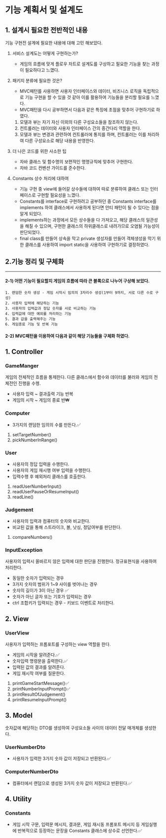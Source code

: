 # 기능 계획서 및 설계도

## 1. 설계시 필요한 전반적인 내용
기능 구현전 설계에 필요한 내용에 대해 고민 해보았다.
1. 서비스 설계도는 어떻게 구현하는가?
    - 게임의 흐름에 맞게 플로우 차트로 설계도를 구상하고 필요한 기능을 찾는 과정이 필요하다고 느꼈다.


2. 패키지 분류에 필요한 것은?

   - MVC패턴를 사용하면 사용자 인터페이스와 데이터, 비즈니스 로직을 독립적으로 기능 구현을 할 수 있을 것 같아 이를 활용하여 기능들을 분리할 필요를 느꼈다.
   - MVC패턴을 다시 공부하면서 다음과 같은 특징에 초점을 맞추어 구현하기로 하였다.
   1) 모델과 뷰는 자기 자신 이외의 다른 구성요소들을 참조하지 않는다.
   2) 컨트롤러는 데이터와 사용자 인터페이스 간의 중간다리 역할을 한다.
   3) 모델과 뷰는 변경과 관련하여 컨트롤러에 통지를 하며, 컨트롤러는 이를 처리하여 다른 구성요소로 해당 내용을 반영한다.
   

3. 더 나은 코드를 위한 사소한 팁
   - 자바 클래스 및 함수명의 보편적인 명명규칙에 맞추어 구현한다.
   - 자바 코드 컨벤션 가이드를 준수한다. 

4. Constants 상수 처리에 대하여
   - 기능 구현 중 view에 들어갈 상수들에 대하여 따로 분류하여 클래스 또는 인터페이스로 구현할 필요성을 느꼈다.
   - Constants를 interface로 구현하려고 공부하던 중 Constants interface를 implements 하여 클래스에서 사용하게 된다면 안티 패턴이 될 수 있다는 점을 알게 되었다.
   - implements하는 과정에서 모든 상수들을 다 가져오고, 해당 클래스의 일관성을 해칠 수 있으며, 구현한 클래스의 하위클래스로 내려가므로 오염될 가능성이 판단되었다.
   - final class를 만들어 상속을 막고 private 생성자를 만들어 객체생성을 막기 위한 클래스를 사용하여 import static을 사용하여 구현하기로 결정하였다.

## 2.기능 정리 및 구체화
***
#### 2-1) 어떤 기능이 필요할지 게임의 흐름에 따라 큰 블록으로 나누어 구상해 보았다.
    
    1. 랜덤한 숫자 생성 - 게임 시작시 임의의 3자리수 생성(1부터 9까지, 서로 다른 수로 구성)
    2. 사용자 입력에 해당하는 기능
    3. 사용자의 입력값과 정답 숫자를 서로 비교하는 기능
    4. 입력값에 대한 예외를 처리하는 기능 
    5. 결과 값을 출력해주는 기능
    6. 게임종료 기능 및 반복 기능

#### 2-2) MVC패턴을 이용하여 다음과 같이 해당 기능들을 구체화 하였다.
## 1. Controller

### GameManger

   게임의 전체적인 흐름을 통제한다.
   다른 클래스에서 함수와 데이터를 불러와 게임의 전체전인 진행을 수헹.
   - 사용자 입력 ~ 결과출력 기능 반복
   - 게임의 시작 ~ 게임의 종료 반₩
   
### Computer
   - 3가지의 랜덤한 임의의 수를 만든다.✅
   1. setTargetNumber()
   2. pickNumberInRange()

### User
   - 사용자의 정답 입력을 수행한다.
   - 사용자의 게임 재시행 여부 입력을 수행한다.
   - 입력수행 후 예외처리 클래스를 호출한다. 
   1. readUserNumberInput()
   2. readUserPauseOrResumeInput()
   3. readLine() 

### Judgement
   - 사용자의 입력과 컴퓨터의 숫자와 비교한다.
   - 비교된 값을 통해 스트라이크, 볼, 낫싱, 정답여부를 판단한다.
   1. compareNumbers()

### InputException
   사용자의 입력시 올바르지 않은 입력에 대한 판단을 진행한다.
   정규표현식을 사용하여 처리한다.

   - 동일한 숫자가 입력되는 경우
   - 3가지 숫자의 범위가 1~9 사이를 벗어나는 경우
   - 숫자의 길이가 3이 아닌 경우 ✅
   - 숫자가 아닌 글자 또는 기호가 입력되는 경우
   - ctrl 조합키가 입력되는 경우 - 키보드 이벤트로 처리한다.

## 2. View

### UserView

   사용자가 입력하는 프롬포트를 구성하는 view 역할을 한다.

   - 게임의 시작을 알려준다.✅
   - 숫자입력 명령문을 출력한다.✅
   - 입력된 값의 결과를 알려준다.
   - 게임 재시작 여부를 질문한다.

   1. printGameStartMessage()✅
   2. printNumberInputPrompt()✅
   3. printResultOfJudgement()
   4. printResumeInputPrompt()

## 3. Model
   
   숫자값에 해당하는 DTO를 생성하여 구성요소들 사이의 데이터 전달 매개체를 생성한다.
   
### UserNumberDto
   - 사용자가 입력한 3가지 숫자 값이 저장되고 반환된다.✅

### ComputerNumberDto
   - 컴퓨터에서 랜덤으로 생성된 3가지 숫자 값이 저장되고 반환된다.✅

## 4. Utility

### Constants
   - 게임 시작 구문, 입력문 메시지, 결과문, 게임 재시동 프롬포트 메시지 등 게임실행에 반복적으로 등장하는 문장을 Constants 클래스에 상수로 선언한다.✅